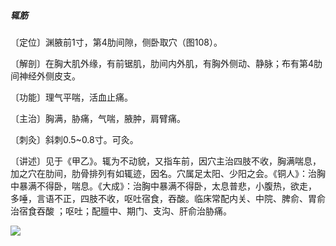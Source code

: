 ##### 辄筋

〔定位〕渊腋前1寸，第4肋间隙，侧卧取穴（图108）。

〔解剖〕在胸大肌外缘，有前锯肌，肋间内外肌，有胸外侧动、静脉；布有第4肋间神经外侧皮支。

〔功能〕理气平喘，活血止痛。

〔主治〕胸满，胁痛，气喘，腋肿，肩臂痛。

〔刺灸〕斜刺0.5~0.8寸。可灸。

〔讲述〕见于《甲乙》。辄为不动貌，又指车前，因穴主治四肢不收，胸满喘息，加之穴在肋间，肋骨排列有如辄迹，因名。穴属足太阳、少阳之会。《铜人》：治胸中暴满不得卧，喘息。《大成》：治胸中暴满不得卧，太息普悲，小腹热，欲走， 多唾，言语不正，四肢不收，呕吐宿食，吞酸。临床常配内关、中院、脾俞、胃俞治宿食吞酸 ；呕吐；配膻中、期门、支沟、肝俞治胁痛。

![](img/图108.jpg)
